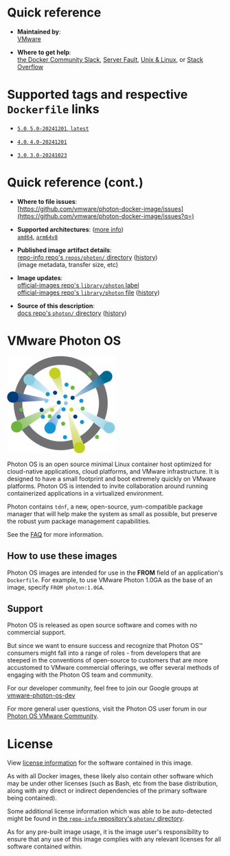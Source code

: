 <!--

********************************************************************************

WARNING:

    DO NOT EDIT "photon/README.md"

    IT IS AUTO-GENERATED

    (from the other files in "photon/" combined with a set of templates)

********************************************************************************

-->

# Quick reference

-	**Maintained by**:  
	[VMware](https://github.com/vmware/photon-docker-image)

-	**Where to get help**:  
	[the Docker Community Slack](https://dockr.ly/comm-slack), [Server Fault](https://serverfault.com/help/on-topic), [Unix & Linux](https://unix.stackexchange.com/help/on-topic), or [Stack Overflow](https://stackoverflow.com/help/on-topic)

# Supported tags and respective `Dockerfile` links

-	[`5.0`, `5.0-20241201`, `latest`](https://github.com/vmware/photon-docker-image/blob/0c7412e45f338f119f6593da2d56fd854b9474f2/docker/Dockerfile)

-	[`4.0`, `4.0-20241201`](https://github.com/vmware/photon-docker-image/blob/ba586ebf86a3f7acbe388d6c5bc2a5b9f972cbb8/docker/Dockerfile)

-	[`3.0`, `3.0-20241023`](https://github.com/vmware/photon-docker-image/blob/03c99783ea1c9e664fc53fb18e970629a5e9495f/docker/Dockerfile)

# Quick reference (cont.)

-	**Where to file issues**:  
	[https://github.com/vmware/photon-docker-image/issues](https://github.com/vmware/photon-docker-image/issues?q=)

-	**Supported architectures**: ([more info](https://github.com/docker-library/official-images#architectures-other-than-amd64))  
	[`amd64`](https://hub.docker.com/r/amd64/photon/), [`arm64v8`](https://hub.docker.com/r/arm64v8/photon/)

-	**Published image artifact details**:  
	[repo-info repo's `repos/photon/` directory](https://github.com/docker-library/repo-info/blob/master/repos/photon) ([history](https://github.com/docker-library/repo-info/commits/master/repos/photon))  
	(image metadata, transfer size, etc)

-	**Image updates**:  
	[official-images repo's `library/photon` label](https://github.com/docker-library/official-images/issues?q=label%3Alibrary%2Fphoton)  
	[official-images repo's `library/photon` file](https://github.com/docker-library/official-images/blob/master/library/photon) ([history](https://github.com/docker-library/official-images/commits/master/library/photon))

-	**Source of this description**:  
	[docs repo's `photon/` directory](https://github.com/docker-library/docs/tree/master/photon) ([history](https://github.com/docker-library/docs/commits/master/photon))

# VMware Photon OS

![logo](https://raw.githubusercontent.com/docker-library/docs/de9a58372c9e1e58ccb08186ab6ebed278b86521/photon/logo.png)

Photon OS is an open source minimal Linux container host optimized for cloud-native applications, cloud platforms, and VMware infrastructure. It is designed to have a small footprint and boot extremely quickly on VMware platforms. Photon OS is intended to invite collaboration around running containerized applications in a virtualized environment.

Photon contains `tdnf`, a new, open-source, yum-compatible package manager that will help make the system as small as possible, but preserve the robust yum package management capabilities.

See the [FAQ](http://vmware.github.io/photon/assets/files/photon_faqs.pdf) for more information.

## How to use these images

Photon OS images are intended for use in the **FROM** field of an application's `Dockerfile`. For example, to use VMware Photon 1.0GA as the base of an image, specify `FROM photon:1.0GA`.

## Support

Photon OS is released as open source software and comes with no commercial support.

But since we want to ensure success and recognize that Photon OS™ consumers might fall into a range of roles - from developers that are steeped in the conventions of open-source to customers that are more accustomed to VMware commercial offerings, we offer several methods of engaging with the Photon OS team and community.

For our developer community, feel free to join our Google groups at [vmware-photon-os-dev](https://groups.google.com/forum/#%21forum/vmware-photon-dev)

For more general user questions, visit the Photon OS user forum in our [Photon OS VMware Community](http://communities.vmware.com/community/vmtn/devops/project-photon).

# License

View [license information](https://github.com/vmware/photon/blob/master/LICENSE) for the software contained in this image.

As with all Docker images, these likely also contain other software which may be under other licenses (such as Bash, etc from the base distribution, along with any direct or indirect dependencies of the primary software being contained).

Some additional license information which was able to be auto-detected might be found in [the `repo-info` repository's `photon/` directory](https://github.com/docker-library/repo-info/tree/master/repos/photon).

As for any pre-built image usage, it is the image user's responsibility to ensure that any use of this image complies with any relevant licenses for all software contained within.
